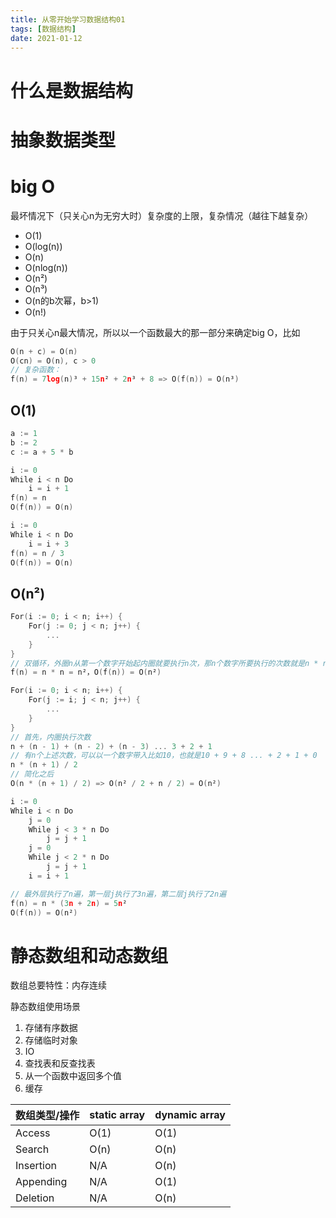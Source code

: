 ```yaml
---
title: 从零开始学习数据结构01
tags: [数据结构]
date: 2021-01-12
---
```

# 什么是数据结构

# 抽象数据类型

# big O
最坏情况下（只关心n为无穷大时）复杂度的上限，复杂情况（越往下越复杂）
- O(1)
- O(log(n))
- O(n)
- O(nlog(n))
- O(n²)
- O(n³)
- O(n的b次幂，b>1)
- O(n!)

由于只关心n最大情况，所以以一个函数最大的那一部分来确定big O，比如
```go
O(n + c) = O(n)
O(cn) = O(n), c > 0
// 复杂函数：
f(n) = 7log(n)³ + 15n² + 2n³ + 8 => O(f(n)) = O(n³)
```

## O(1)
```go
a := 1
b := 2
c := a + 5 * b

i := 0
While i < n Do
    i = i + 1
f(n) = n
O(f(n)) = O(n)

i := 0
While i < n Do
    i = i + 3
f(n) = n / 3
O(f(n)) = O(n)
```

## O(n²)
```go
For(i := 0; i < n; i++) {
    For(j := 0; j < n; j++) {
        ...
    }
}
// 双循环，外圈n从第一个数字开始起内圈就要执行n次，那n个数字所要执行的次数就是n * n也就是n方
f(n) = n * n = n²，O(f(n)) = O(n²)

For(i := 0; i < n; i++) {
    For(j := i; j < n; j++) {
        ...
    }
}
// 首先，内圈执行次数
n + (n - 1) + (n - 2) + (n - 3) ... 3 + 2 + 1
// 有n个上述次数，可以以一个数字带入比如10，也就是10 + 9 + 8 ... + 2 + 1 + 0
n * (n + 1) / 2
// 简化之后
O(n * (n + 1) / 2) => O(n² / 2 + n / 2) = O(n²) 

i := 0
While i < n Do
    j = 0
    While j < 3 * n Do
        j = j + 1
    j = 0
    While j < 2 * n Do
        j = j + 1
    i = i + 1

// 最外层执行了n遍，第一层j执行了3n遍，第二层j执行了2n遍
f(n) = n * (3n + 2n) = 5n²
O(f(n)) = O(n²)
```

# 静态数组和动态数组
数组总要特性：内存连续

静态数组使用场景
1. 存储有序数据
2. 存储临时对象
3. IO
4. 查找表和反查找表
5. 从一个函数中返回多个值
6. 缓存

| 数组类型/操作 | static array | dynamic array |
|----|----|----|
|  Access  |  O(1)  |  O(1)  |
|  Search  |  O(n)  |  O(n)  |
|  Insertion  |  N/A  |  O(n)  |
|  Appending  |  N/A  |  O(1)  |
|  Deletion  |  N/A  |  O(n)  |

